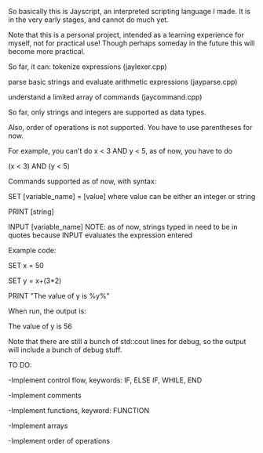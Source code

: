 So basically this is Jayscript, an interpreted scripting language I made.
It is in the very early stages, and cannot do much yet.

Note that this is a personal project, intended as a learning experience for myself, not for practical use!
Though perhaps someday in the future this will become more practical.

So far, it can: 
tokenize expressions (jaylexer.cpp)

parse basic strings and evaluate arithmetic expressions (jayparse.cpp)

understand a limited array of commands (jaycommand.cpp)


So far, only strings and integers are supported as data types.

Also, order of operations is not supported. You have to use parentheses for now.

For example, you can't do x < 3 AND y < 5, as of now, you have to do 

(x < 3) AND (y < 5)

Commands supported as of now, with syntax:

SET [variable_name] = [value] where value can be either an integer or string

PRINT [string]

INPUT [variable_name] NOTE: as of now, strings typed in need to be in quotes because INPUT evaluates the expression entered

Example code:

SET x = 50    

SET y = x+(3*2)

PRINT "The value of y is %y%"


When run, the output is:

The value of y is 56

Note that there are still a bunch of std::cout lines for debug, 
so the output will include a bunch of debug stuff.


TO DO:

-Implement control flow, keywords: IF, ELSE IF, WHILE, END

-Implement comments

-Implement functions, keyword: FUNCTION

-Implement arrays

-Implement order of operations


